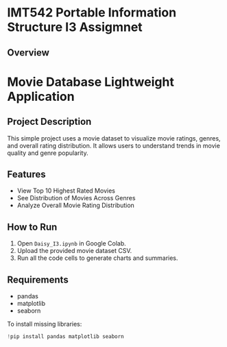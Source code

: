 # IMT542 Portable Information Structure I3 Assigmnet

## Overview

# Movie Database Lightweight Application

## Project Description
This simple project uses a movie dataset to visualize movie ratings, genres, and overall rating distribution. It allows users to understand trends in movie quality and genre popularity.

## Features
- View Top 10 Highest Rated Movies
- See Distribution of Movies Across Genres
- Analyze Overall Movie Rating Distribution

## How to Run
1. Open `Daisy_I3.ipynb` in Google Colab.
2. Upload the provided movie dataset CSV.
3. Run all the code cells to generate charts and summaries.

## Requirements
- pandas
- matplotlib
- seaborn

To install missing libraries:
```python
!pip install pandas matplotlib seaborn

